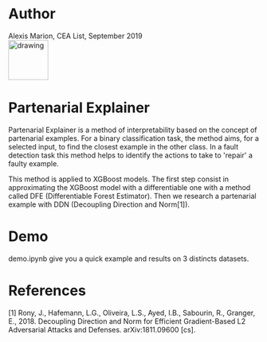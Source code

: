 # Author
Alexis Marion, CEA List, September 2019 <br>
<img src="https://avatars1.githubusercontent.com/u/24958773?s=200&v=4" alt="drawing" width="80"/>

# Partenarial Explainer

Partenarial Explainer is a method of interpretability based on the concept of partenarial examples. For a binary classification task, the method aims, for a selected input, to find the closest example in the other class. In a fault detection task this method helps to identify the actions to take to 'repair' a faulty example.

This method is applied to XGBoost models. The first step consist in approximating the XGBoost model with a differentiable one with a method called DFE (Differentiable Forest Estimator). Then we research a partenarial example with DDN (Decoupling Direction and Norm[1]).

# Demo

demo.ipynb give you a quick example and results on 3 distincts datasets.

# References

[1] Rony, J., Hafemann, L.G., Oliveira, L.S., Ayed, I.B., Sabourin, R., Granger, E., 2018. Decoupling Direction and Norm for Efficient Gradient-Based L2 Adversarial Attacks and Defenses. arXiv:1811.09600 [cs].
